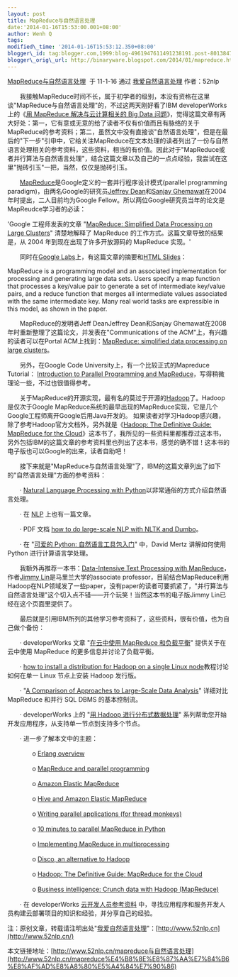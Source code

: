 ```yaml
--- 
layout: post 
title: MapReduce与自然语言处理 
date:'2014-01-16T15:53:00.001+08:00' 
author: Wenh Q
tags:
modified\_time: '2014-01-16T15:53:12.350+08:00' 
blogger\_id: tag:blogger.com,1999:blog-4961947611491238191.post-8013847468455065492
blogger\_orig\_url: http://binaryware.blogspot.com/2014/01/mapreduce.html
---
```

[MapReduce与自然语言处理](http://feedproxy.google.com/~r/52nlp/~3/6u5MY5p6iSs/mapreduce%e4%b8%8e%e8%87%aa%e7%84%b6%e8%af%ad%e8%a8%80%e5%a4%84%e7%90%86)  于
11-1-16 通过 [我爱自然语言处理](http://www.52nlp.cn/) 作者：52nlp



　　我接触MapReduce时间不长，属于初学者的级别，本没有资格在这里谈"MapReduce与自然语言处理"的，不过这两天刚好看了IBM
developerWorks上的《[用 MapReduce 解决与云计算相关的 Big Data
问题](http://www.ibm.com/developerworks/cn/cloud/library/cl-bigdata/)》，觉得这篇文章有两大好处：第一，它有意或无意的给了读者不仅有价值而且有脉络的关于MapReduce的参考资料；第二，虽然文中没有直接谈"自然语言处理"，但是在最后的"下一步"引申中，它给关注MapReduce在文本处理的读者列出了一份与自然语言处理相关的参考资料，这些资料，相当的有价值。因此对于"MapReduce或者并行算法与自然语言处理"，结合这篇文章以及自己的一点点经验，我尝试在这里"抛砖引玉"一把，当然，仅仅是抛砖引玉。

　　[MapReduce](http://en.wikipedia.org/wiki/MapReduce)是Google定义的一套并行程序设计模式(parallel
programming paradigm)，由两名Google的研究员[Jeffrey
Dean](http://research.google.com/people/jeff/index.html)和[Sanjay
Ghemawat](http://research.google.com/people/sanjay/index.html)在2004年时提出，二人目前均为Google
Fellow。所以两位Google研究员当年的论文是MapReudce学习者的必读：



'Google 工程师发表的文章 "[MapReduce: Simplified Data Processing on
Large Clusters](http://labs.google.com/papers/mapreduce-osdi04.pdf)"
清楚地解释了 MapReduce 的工作方式。这篇文章导致的结果是，从 2004
年到现在出现了许多开放源码的 MapReduce 实现。'



　　同时在[Google
Labs](http://labs.google.com/papers/mapreduce.html)上，有这篇文章的摘要和[HTML
Slides](http://labs.google.com/papers/mapreduce-osdi04-slides/index.html)：





MapReduce is a programming model and an associated implementation for
processing and generating large data sets. Users specify a map function
that processes a key/value pair to generate a set of intermediate
key/value pairs, and a reduce function that merges all intermediate
values associated with the same intermediate key. Many real world tasks
are expressible in this model, as shown in the paper.





　　MapReduce的发明者Jeff DeanJeffrey Dean和Sanjay
Ghemawat在2008年时重新整理了这篇论文，并发表在"Communications of the
ACM"上，有兴趣的读者可以在Portal ACM上找到：[MapReduce: simplified data
processing on large
clusters](http://portal.acm.org/citation.cfm?id=1327452.1327492&coll=GUIDE&dl=&idx=J79&part=magazine&WantType=Magazines&title=Communications%20of%20the%20ACM)。

　　另外，在Google Code University上，有一个比较正式的Mapreduce
Tutorial： [Introduction to Parallel Programming and
MapReduce](http://code.google.com/edu/parallel/mapreduce-tutorial.html)，写得稍微理论一些，不过也很值得参考。

　　关于MapReduce的开源实现，最有名的莫过于开源的[Hadoop](http://hadoop.apache.org/)了。Hadoop是仅次于Google
MapReduce系统的最早出现的MapReduce实现，它是几个Google工程师离开Google后用Java开发的。
如果读者对学习Hadoop感兴趣，除了参考Hadoop官方文档外，另外就是《[Hadoop:
The Definitive Guide: MapReduce for the
Cloud](http://book.douban.com/subject/3220004/)》这本书了，我所见的一些资料里都推荐过这本书，另外包括IBM的这篇文章的参考资料里也列出了这本书，感觉的确不错！这本书的电子版也可以Google的出来，读者自助吧！

　　接下来就是"MapReduce与自然语言处理"了，IBM的这篇文章列出了如下的"自然语言处理"方面的参考资料：

　　· [Natural Language Processing with
Python](http://www.nltk.org/book)以非常通俗的方式介绍自然语言处理。

　　· 在
[NLP](http://www.cloudera.com/blog/2010/03/natural-language-processing-with-hadoop-and-python/)
上也有一篇文章。

　　· PDF 文档 [how to do large-scale NLP with NLTK and
Dumbo](http://us.pycon.org/media/2010/talkdata/PyCon2010/098/large-scale-nlp-pycon-2010.pdf)。

　　· 在 "[可爱的 Python:
自然语言工具包入门](http://www.ibm.com/developerworks/linux/library/l-cpnltk.html)"
中，David Mertz 讲解如何使用 Python 进行计算语言学处理。

　　我额外再推荐一本书：[Data-Intensive Text Processing with
MapReduce](http://www.umiacs.umd.edu/~jimmylin/book.html)，作者[Jimmy
Lin](http://www.umiacs.umd.edu/~jimmylin/)是马里兰大学的associate
professor，目前结合MapReduce利用Hadoop在NLP领域发了一些paper，没有paper的读者可要抓紧了，"并行算法与自然语言处理"这个切入点不错——开个玩笑！当然这本书的电子版Jimmy
Lin已经在这个页面里提供了。

　　最后就是引用IBM所列的其他学习参考资料了，这些资料，很有价值，也为自己做个备份：

　　· developerWorks 文章 "[在云中使用 MapReduce
和负载平衡](http://www.ibm.com/developerworks/cn/cloud/library/cl-mapreduce/)"
提供关于在云中使用 MapReduce 的更多信息并讨论了负载平衡。

　　· [how to install a distribution for Hadoop on a single Linux
node](https://docs.cloudera.com/display/DOC/Hadoop+%28CDH3%29+Quick+Start+Guide)教程讨论如何在单一
Linux 节点上安装 Hadoop 发行版。

　　· "[A Comparison of Approaches to Large-Scale Data
Analysis](http://database.cs.brown.edu/sigmod09/benchmarks-sigmod09.pdf)"
详细对比 MapReduce 和并行 SQL DBMS 的基本控制流。

　　· developerWorks 上的 "[用 Hadoop
进行分布式数据处理](http://www.ibm.com/developerworks/cn/views/linux/libraryview.jsp?view_by=search&sort_by=Date&sort_order=desc&view_by=Search&search_by=%E7%94%A8+Hadoop+%E8%BF%9B%E8%A1%8C%E5%88%86%E5%B8%83%E5%BC%8F%E6%95%B0%E6%8D%AE%E5%A4%84%E7%90%86&dwsearch.x=21&dwsearch.y=15&dwsearch=GoH)"
系列帮助您开始开发应用程序，从支持单一节点到支持多个节点。

　　· 进一步了解本文中的主题：

　　　　o [Erlang overview](http://www.erlang.org/white_paper.html)

　　　　o [MapReduce and parallel
programming](http://code.google.com/edu/parallel/mapreduce-tutorial.html)

　　　　o [Amazon Elastic
MapReduce](http://aws.amazon.com/elasticmapreduce/)

　　　　o [Hive and Amazon Elastic
MapReduce](http://aws.amazon.com/articles/2855)

　　　　o [Writing parallel applications (for thread
monkeys)](http://oreilly.com/catalog/9780596521547)

　　　　o [10 minutes to parallel MapReduce in
Python](http://mikecvet.wordpress.com/2010/07/02/parallel-mapreduce-in-python/)

　　　　o [Implementing MapReduce in
multiprocessing](http://www.doughellmann.com/PyMOTW/multiprocessing/mapreduce.html)

　　　　o [Disco, an alternative to
Hadoop](http://discoproject.org/doc/faq.html)

　　　　o [Hadoop: The Definitive Guide: MapReduce for the
Cloud](http://oreilly.com/catalog/9780596521981)

　　　　o [Business intelligence: Crunch data with Hadoop
(MapReduce)](http://www.ibm.com/developerworks/web/library/wa-dojohadoop1/)

　　· 在 developerWorks
[云开发人员参考资料](https://www.ibm.com/developerworks/cn/cloud/index.html)
中，寻找应用程序和服务开发人员构建云部署项目的知识和经验，并分享自己的经验。



注：原创文章，转载请注明出处"[我爱自然语言处理](http://www.52nlp.cn/)"：[http://www.52nlp.cn](http://www.52nlp.cn/)



本文链接地址：[http://www.52nlp.cn/mapreduce与自然语言处理](http://www.52nlp.cn/mapreduce%E4%B8%8E%E8%87%AA%E7%84%B6%E8%AF%AD%E8%A8%80%E5%A4%84%E7%90%86)

